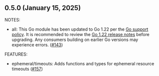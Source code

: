 ## 0.5.0 (January 15, 2025)

NOTES:

* all: This Go module has been updated to Go 1.22 per the [Go support policy](https://go.dev/doc/devel/release#policy). It is recommended to review the [Go 1.22 release notes](https://go.dev/doc/go1.22) before upgrading. Any consumers building on earlier Go versions may experience errors. ([#143](https://github.com/hashicorp/terraform-plugin-framework-timeouts/issues/143))

FEATURES:

* ephemeral/timeouts: Adds functions and types for ephemeral resource timeouts ([#157](https://github.com/hashicorp/terraform-plugin-framework-timeouts/issues/157))

